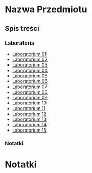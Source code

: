 # Nazwa Przedmiotu

## Spis treści

### Laboratoria

- [Laboratorium 01]()
- [Laboratorium 02]()
- [Laboratorium 03]()
- [Laboratorium 04]()
- [Laboratorium 05]()
- [Laboratorium 06]()
- [Laboratorium 07]()
- [Laboratorium 08]()
- [Laboratorium 09]()
- [Laboratorium 10]()
- [Laboratorium 11]()
- [Laboratorium 12]()
- [Laboratorium 13]()
- [Laboratorium 14]()
- [Laboratorium 15]()

### Notatki



# Notatki

